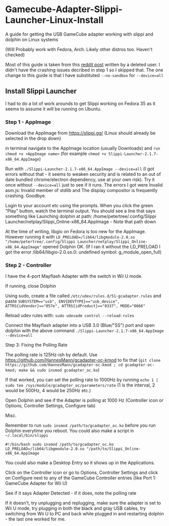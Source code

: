 # Gamecube-Adapter-Slippi-Launcher-Linux-Install

A guide for getting the USB GameCube adapter working with slippi and dolphin on Linux systems

(Will Probably work with Fedora, Arch. Likely other distros too. Haven't checked)

Most of this guide is taken from this [reddit post](https://www.reddit.com/r/linux_gaming/comments/rdt87u/slippi_super_smash_bros_melee_guide_on_fedora_35/) written by a deleted user. I didn't have the crashing issues decribed in step 1 so I skipped that. The one change to this guide is that I have substituted `--no-sandbox` for `--device=all`

## Install Slippi Launcher

I had to do a lot of work arounds to get Slippi working on Fedora 35 as it seems to assume it will be running on Ubuntu.

### Step 1 - AppImage

Download the AppImage from https://slippi.gg/ (Linux should already be selected in the drop down)

in terminal navigate to the AppImage location (usually Downloads) and `run chmod +x <AppImage name>` (for example `chmod +x Slippi-Launcher-2.1.7-x86_64.AppImage`)

Run with `./Slippi-Launcher-2.1.7-x86_64.AppImage --device=all` (I got errors without that - it seems to weaken security and is related to an out of date bundled chrome/electron dependency, use at your own risk). Try it once without `--device=all` just to see if it runs. The errors I got were Invalid asm.js: Invalid member of stdlib and The display compositor is frequently crashing. Goodbye.

Login to your account etc using the prompts. When you click the green "Play" button, watch the terminal output. You should see a line that says something like Launching dolphin at path: /home/petertree/.config/Slippi Launcher/netplay/Slippi_Online-x86_64.AppImage - Note that path down

At the time of writing, libgio on Fedora is too new for the AppImage. However running it with `LD_PRELOAD=/lib64/libgmodule-2.0.so "/home/petertree/.config/Slippi Launcher/netplay/Slippi_Online-x86_64.AppImage"` opened Dolphin OK. (If I ran it without the LD_PRELOAD I got the error /lib64/libgio-2.0.so.0: undefined symbol: g_module_open_full)

### Step 2 - Controller

I have the 4-port Mayflash Adapter with the switch in Wii U mode.

If running, close Dolphin

Using sudo, create a file called `/etc/udev/rules.d/51-gcadapter.rules` and paste `SUBSYSTEM=="usb", ENV{DEVTYPE}=="usb_device", ATTRS{idVendor}=="057e", ATTRS{idProduct}=="0337", MODE="0666"`

Reload udev rules with: `sudo udevadm control --reload-rules`

Connect the Mayflash adapter into a USB 3.0 (Blue/"SS") port and open dolphin with the above command `./Slippi-Launcher-2.1.7-x86_64.AppImage --device=all` 

Step 3: Fixing the Polling Rate

The polling rate is 125Hz-ish by default. Use https://github.com/HannesMann/gcadapter-oc-kmod to fix that (`git clone https://github.com/HannesMann/gcadapter-oc-kmod ; cd gcadapter-oc-kmod; make && sudo insmod gcadapter_oc.ko`)

If that worked, you can set the polling rate to 1000Hz by running `echo 1 | sudo tee /sys/module/gcadapter_oc/parameters/rate` (1 is the interval, 2 would be 500Hz, 4 would be 250Hz etc.)

Open Dolphin and see if the Adapter is polling at 1000 Hz (Controller icon or Options, Controller Settings, Configure tab)

Misc.

Remember to run `sudo insmod /path/to/gcadapter_oc.ko` before you run Dolphin everytime you reboot. You could also make a script in `~/.local/bin/slippi`

`#!/bin/bash
 sudo insmod /path/to/gcadapter_oc.ko
 LD_PRELOAD=/lib64/libgmodule-2.0.so "/path/to/Slippi_Online-x86_64.AppImage`

You could also make a Desktop Entry so it shows up in the Applications.

Click on the Controller icon or go to Options, Controller Settings and click on Configure next to any of the GameCube Controller entries (like Port 1: GameCube Adapter for Wii U)

See if it says Adapter Detected - if it does, note the polling rate

If it doesn't, try unplugging and replugging, make sure the adapter is set to Wii U mode, try plugging in both the black and gray USB cables, try switching from Wii U to PC and back while plugged in and restarting dolphin - the last one worked for me.


